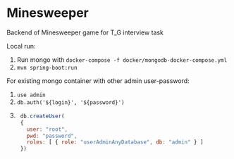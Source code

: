 # Minesweeper
Backend of Minesweeper game for T_G interview task

Local run: 


1. Run mongo with `docker-compose -f docker/mongodb-docker-compose.yml`
2. `mvn spring-boot:run`


For existing mongo container with other admin user-password:
1. `use admin`
2. `db.auth('${login}', '${password}')`
3. ```javascript
    db.createUser(
    {
      user: "root",
      pwd: "password",
      roles: [ { role: "userAdminAnyDatabase", db: "admin" } ]
    })
